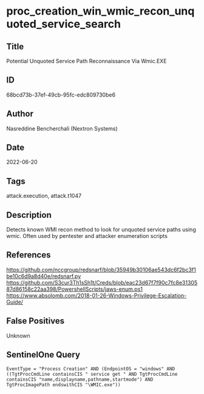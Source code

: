 # proc_creation_win_wmic_recon_unquoted_service_search

## Title
Potential Unquoted Service Path Reconnaissance Via Wmic.EXE

## ID
68bcd73b-37ef-49cb-95fc-edc809730be6

## Author
Nasreddine Bencherchali (Nextron Systems)

## Date
2022-06-20

## Tags
attack.execution, attack.t1047

## Description
Detects known WMI recon method to look for unquoted service paths using wmic. Often used by pentester and attacker enumeration scripts

## References
https://github.com/nccgroup/redsnarf/blob/35949b30106ae543dc6f2bc3f1be10c6d9a8d40e/redsnarf.py
https://github.com/S3cur3Th1sSh1t/Creds/blob/eac23d67f7f90c7fc8e3130587d86158c22aa398/PowershellScripts/jaws-enum.ps1
https://www.absolomb.com/2018-01-26-Windows-Privilege-Escalation-Guide/

## False Positives
Unknown

## SentinelOne Query
```
EventType = "Process Creation" AND (EndpointOS = "windows" AND ((TgtProcCmdLine containsCIS " service get " AND TgtProcCmdLine containsCIS "name,displayname,pathname,startmode") AND TgtProcImagePath endswithCIS "\WMIC.exe"))

```